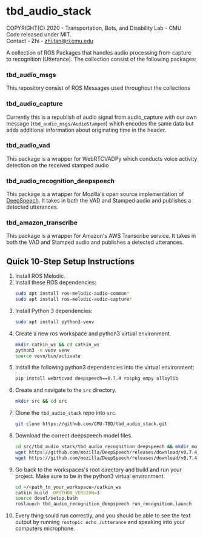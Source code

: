 # tbd_audio_stack
COPYRIGHT(C) 2020 - Transportation, Bots, and Disability Lab - CMU  
Code released under MIT.  
Contact - Zhi - zhi.tan@ri.cmu.edu

A collection of ROS Packages that handles audio processing from capture to recognition (Utterance). The collection consist of the following packages:

### tbd_audio_msgs
This repository consist of ROS Messages used throughout the collections

### tbd_audio_capture
Currently this is a republish of audio signal from audio_capture with our own message (`tbd_audio_msgs/AudioStamped`) which encodes the same data but adds additional information about originating time in the header.

### tbd_audio_vad
This package is a wrapper for WebRTCVADPy which conducts voice activity detection on the received stamped audio

### tbd_audio_recognition_deepspeech 
This package is a wrapper for Mozilla's open source implementation of [DeepSpeech](https://github.com/mozilla/DeepSpeech). It takes in both the VAD and Stamped audio and publishes a detected utterances.

### tbd_amazon_transcribe
This package is a wrapper for Amazon's AWS Transcribe service.  It takes in both the VAD and Stamped audio and publishes a detected utterances.

## Quick 10-Step Setup Instructions

1. Install ROS Melodic.
2. Install these ROS dependencies:
   ```bash
   sudo apt install ros-melodic-audio-common*
   sudo apt install ros-melodic-audio-capture*
   ```
3. Install Python 3 dependencies:
    ```bash
    sudo apt install python3-venv
    ```
4. Create a new ros workspace and python3 virtual environment.
    ```bash
    mkdir catkin_ws && cd catkin_ws
    python3 -m venv venv
    source vevn/bin/activate
    ```
5. Install the following python3 dependencies into the virtual environment:
    ```bash
    pip install webrtcvad deepspeech==0.7.4 rospkg empy alloylib
    ```
6. Create and navigate to the `src` directory.
   ```bash
   mkdir src && cd src
   ```
7. Clone the `tbd_audio_stack` repo into `src`.
    ```bash
    git clone https://github.com/CMU-TBD/tbd_audio_stack.git
    ```
8. Download the correct deepspeech model files.
   ```bash
   cd src/tbd_audio_stack/tbd_audio_recognition_deepspeech && mkdir models && cd models
   wget https://github.com/mozilla/DeepSpeech/releases/download/v0.7.4/deepspeech-0.7.4-models.pbmm
   wget https://github.com/mozilla/DeepSpeech/releases/download/v0.7.4/deepspeech-0.7.4-models.scorer
   ```
9.  Go back to the workspaces's root directory and build and run your project. Make sure to be in the python3 virtual environment.
    ```bash
    cd ~/<path_to_your_workspace>/catkin_ws
    catkin build -DPYTHON_VERSION=3
    source devel/setup.bash
    roslaunch tbd_audio_recognition_deepspeech run_recognition.launch
    ```
10. Every thing sould run correctly, and you should be able to see the text output by running `rostopic echo /utterance` and speaking into your computers microphone.



